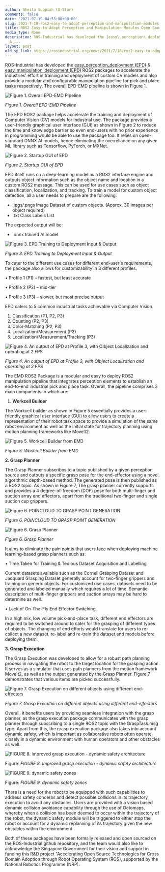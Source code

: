 ```yaml
---
author: Sheila Suppiah (A-Star)
comments: false
date: '2021-07-19 04:53:00+00:00'
slug: 2021-7-18-ros2-easy-to-adopt-perception-and-manipulation-modules-open-sourced
title: ROS2 Easy-to-Adopt Perception and Manipulation Modules Open Sourced
media_type: None
description: ROS-Industrial has developed the [easy\_perception\_deployment (EPD)](https://github.com/ros-industrial/easy_perception_deployment)
  & ...
layout: post
old_sp_link: https://rosindustrial.org/news/2021/7/18/ros2-easy-to-adopt-perception-and-manipulation-modules-open-sourced
---
```


ROS-Industrial has developed the [easy\_perception\_deployment (EPD)](https://github.com/ros-industrial/easy_perception_deployment) & [easy\_manipulation\_deployment (EPD)](https://github.com/ros-industrial/easy_manipulation_deployment) ROS2 packages to accelerate the industries' effort in training and deployment of custom CV models and also provide a modular and configurable manipulation pipeline for pick and place tasks respectively. The overall EPD-EMD pipeline is shown in Figure 1.

![Figure 1. Overall EPD-EMD Pipeline](https://images.squarespace-cdn.com/content/v1/51df34b1e4b08840dcfd2841/1626664365151-KYZS8DJ4397V8Q0YMWB8/pipeline.jpg)

*Figure 1. Overall EPD-EMD Pipeline*

The EPD ROS2 package helps accelerate the training and deployment of Computer Vision (CV) models for industrial use. The package provides a user-friendly graphical user interface (GUI) as shown in Figure 2 to reduce the time and knowledge barrier so even end-users with no prior experience in programming would be able to use the package too. It relies on open-standard ONNX AI models, hence eliminating the overreliance on any given ML library such as Tensorflow, PyTorch, or MXNet.

![Figure 2. Startup GUI of EPD](https://images.squarespace-cdn.com/content/v1/51df34b1e4b08840dcfd2841/1626665878531-TF7NQTFTLSVP4CUR20SP/epdgui1.gif)

*Figure 2. Startup GUI of EPD*

EPD itself runs on a deep-learning model as a ROS2 interface engine and outputs object information such as the object name and location in a custom ROS2 message. This can be used for use cases such as object classification, localization, and tracking. To train a model for custom object detection, all a user needs to prepare are the following:

* .jpgs/.pngs Image Dataset of custom objects. (Approx. 30 images per object required)
* .txt Class Labels List

The expected output will be: 

* .onnx trained AI model

![Figure 3. EPD Training to Deployment Input &amp; Output](https://images.squarespace-cdn.com/content/v1/51df34b1e4b08840dcfd2841/1626666877385-TT5TDKQEJ96SLNT02891/epdtrain_deploy.JPG)

*Figure 3. EPD Training to Deployment Input & Output*

To cater to the different use cases for different end-user's requirements, the package also allows for customizability in 3 different profiles.

• Profile 1 (P1) – fastest, but least accurate

• Profile 2 (P2) – mid-tier

• Profile 3 (P3) – slower, but most precise output

EPD caters to 5 common industrial tasks achievable via Computer Vision.

1. Classification (P1, P2, P3)
2. Counting (P2, P3)
3. Color-Matching (P2, P3)
4. Localization/Measurement (P3)
5. Localization/Measurement/Tracking (P3)

![Figure 4. An output of EPD at Profile 3, with OIbject Localization and operating at 2 FPS](https://images.squarespace-cdn.com/content/v1/51df34b1e4b08840dcfd2841/1626667315727-BYKS8XTDHBE8XS0U86JD/epdoutput.gif)

*Figure 4. An output of EPD at Profile 3, with OIbject Localization and operating at 2 FPS*

The EMD ROS2 Package is a modular and easy to deploy ROS2 manipulation pipeline that integrates perception elements to establish an end-to-end industrial pick and place task. Overall, the pipeline comprises 3 main components in which are:

1. **Workcell Builder**

The Workcell builder as shown in Figure 5 essentially provides a user-friendly graphical user interface (GUI) to allow users to create a representation of their robot task space to provide a simulation of the same robot environment as well as the initial state for trajectory planning using motion planning frameworks like MoveIt2.

![Figure 5. Workcell Builder from EMD](https://images.squarespace-cdn.com/content/v1/51df34b1e4b08840dcfd2841/1626668044484-AUIGAHZVJUS64YMA4T64/emdworkcell.png)

*Figure 5. Workcell Builder from EMD*

**2. Grasp Planner**

The Grasp Planner subscribes to a topic published by a given perception source and outputs a specific grasp pose for the end-effector using a novel, algorithmic depth-based method. The generated pose is then published as a ROS2 topic. As shown in Figure 7, The grasp planner currently supports and provides a 4 degree-of-freedom (DOF) pose for both multi-finger and suction array end effectors, apart from the traditional two-finger and single suction cup grippers.

![Figure 6. POINCLOUD TO GRASP POINT GENERATION](https://images.squarespace-cdn.com/content/v1/51df34b1e4b08840dcfd2841/1626669342866-QSRRZVIRL5ZYWRZ45TU3/pclemd.png)

*Figure 6. POINCLOUD TO GRASP POINT GENERATION*

![Figure 6. Grasp Planner](https://images.squarespace-cdn.com/content/v1/51df34b1e4b08840dcfd2841/1626668377652-OAKZ52PSI24W1SNWJ259/emdgraspplanner.png)

*Figure 6. Grasp Planner*

It aims to eliminate the pain points that users face when deploying machine learning-based grasp planners such as:

• Time Taken for Training & Tedious Dataset Acquisition and Labelling

Current datasets available such as the Cornell Grasping Dataset and Jacquard Grasping Dataset generally account for two-finger grippers and training on generic objects. For customized use cases, datasets need to be generated and labeled manually which requires a lot of time. Semantic description of multi-finger grippers and suction arrays may be hard to determine as well.

• Lack of On-The-Fly End Effector Switching

In a high mix, low volume pick-and-place task, different end effectors are required to be switched around to cater for the grasping of different types of objects. The changing of end efforts would translate for users to re-collect a new dataset, re-label and re-train the dataset and models before deploying them.

**3. Grasp Execution**

The Grasp Execution was developed to allow for a robust path planning process in navigating the robot to the target location for the grasping action. It serves as a simulator that uses path planners from the motion framework MoveIt2, as well as the output generated by the Grasp Planner. Figure 7 demonstrates that various items are picked successfully. 

![Figure 7. Grasp Execution on different objects using different end-effectors](https://images.squarespace-cdn.com/content/v1/51df34b1e4b08840dcfd2841/1626671473782-P4V965LOI6DZYFHJ5APV/emdgrasp_blur.jpg)

*Figure 7. Grasp Execution on different objects using different end-effectors*

Overall, it benefits users by providing seamless integration with the grasp planner, as the grasp execution package communicates with the grasp planner through subscribing to a single ROS2 topic with the GraspTask.msg type. Apart from this, the grasp execution package also takes into account dynamic safety, which is important as collaborative robots often operate closely in a dynamic environment with human operators and other obstacles as well. 

![FIGURE 8. Improved grasp execution - dynamic safety architecture](https://images.squarespace-cdn.com/content/v1/51df34b1e4b08840dcfd2841/1626669632554-GUDOTSDP7GFGPOX0XJBY/DYNAMICSAFETY.png)

Figure: *FIGURE 8. Improved grasp execution - dynamic safety architecture*

![FIGURE 9.  dynamic safety zones](https://images.squarespace-cdn.com/content/v1/51df34b1e4b08840dcfd2841/1626669649929-GPKQOF2RNPQ0KHDHWEYE/dynamicsafetyzones.JPG)

Figure: *FIGURE 9. dynamic safety zones*

There is a need for the robot to be equipped with such capabilities to address safety concerns and detect possible collisions in its trajectory execution to avoid any obstacles. Users are provided with a vision based dynamic collision avoidance capability through the use of Octomaps, whereby when a collision has been deemed to occur within the trajectory of the robot, the dynamic safety module will be triggered to either stop the robot or account for a dynamic replanning of its trajectory given the new obstacles within the environment.

Both of these packages have been formally released and open sourced on the ROS-Industrial github repository, and the team would also like to acknowledge the Singapore Government for their vision and support in funding this R&D project "Accelerating Open Source Technologies for Cross Domain Adoption through Robot Operating System (ROS), supported by the National Robotics Programme (NRP).


